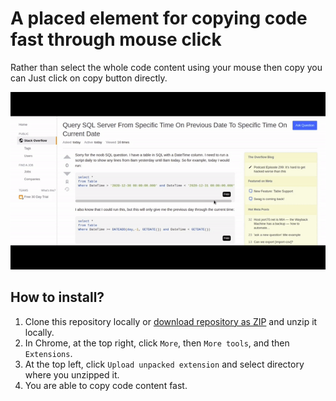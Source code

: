 # A placed element for copying code fast through mouse click

Rather than select the whole code content using your mouse then copy you can Just click on copy button directly.

![Alt text](screenshot.gif?raw=true "Title")


## How to install?

1. Clone this repository locally or [download repository as ZIP](https://github.com/abdurrhmanFaid/code-copy-fast/archive/master.zip) and unzip it locally.
2. In Chrome, at the top right, click `More`, then `More tools`, and then `Extensions`.
3. At the top left, click `Upload unpacked extension` and select directory where you unzipped it.
4. You are able to copy code content fast.
